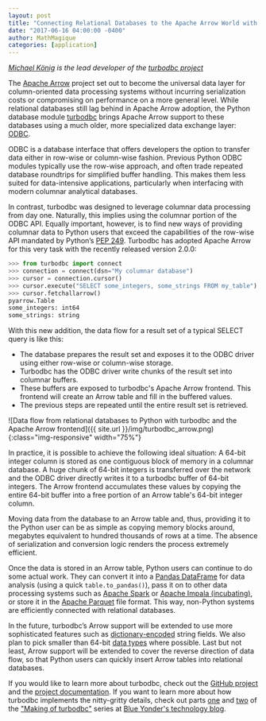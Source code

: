 ```yaml
---
layout: post
title: "Connecting Relational Databases to the Apache Arrow World with turbodbc"
date: "2017-06-16 04:00:00 -0400"
author: MathMagique
categories: [application]
---
```

<!--
{% comment %}
Licensed to the Apache Software Foundation (ASF) under one or more
contributor license agreements.  See the NOTICE file distributed with
this work for additional information regarding copyright ownership.
The ASF licenses this file to you under the Apache License, Version 2.0
(the "License"); you may not use this file except in compliance with
the License.  You may obtain a copy of the License at

http://www.apache.org/licenses/LICENSE-2.0

Unless required by applicable law or agreed to in writing, software
distributed under the License is distributed on an "AS IS" BASIS,
WITHOUT WARRANTIES OR CONDITIONS OF ANY KIND, either express or implied.
See the License for the specific language governing permissions and
limitations under the License.
{% endcomment %}
-->

*[Michael König][15] is the lead developer of the [turbodbc project][2]*

The [Apache Arrow][1] project set out to become the universal data layer for
column-oriented data processing systems without incurring serialization costs
or compromising on performance on a more general level. While relational
databases still lag behind in Apache Arrow adoption, the Python database module
[turbodbc][2] brings Apache Arrow support to these databases using a much
older, more specialized data exchange layer: [ODBC][3].

ODBC is a database interface that offers developers the option to transfer data
either in row-wise or column-wise fashion. Previous Python ODBC modules typically
use the row-wise approach, and often trade repeated database roundtrips for simplified
buffer handling. This makes them less suited for data-intensive applications,
particularly when interfacing with modern columnar analytical databases.

In contrast, turbodbc was designed to leverage columnar data processing from day
one. Naturally, this implies using the columnar portion of the ODBC API. Equally
important, however, is to find new ways of providing columnar data to Python users
that exceed the capabilities of the row-wise API mandated by Python’s [PEP 249][4].
Turbodbc has adopted Apache Arrow for this very task with the recently released
version 2.0.0:

```python
>>> from turbodbc import connect
>>> connection = connect(dsn="My columnar database")
>>> cursor = connection.cursor()
>>> cursor.execute("SELECT some_integers, some_strings FROM my_table")
>>> cursor.fetchallarrow()
pyarrow.Table
some_integers: int64
some_strings: string
```

With this new addition, the data flow for a result set of a typical SELECT query
is like this:
*   The database prepares the result set and exposes it to the ODBC driver using
    either row-wise or column-wise storage.
*   Turbodbc has the ODBC driver write chunks of the result set into columnar buffers.
*   These buffers are exposed to turbodbc's Apache Arrow frontend. This frontend
    will create an Arrow table and fill in the buffered values.
*   The previous steps are repeated until the entire result set is retrieved.

![Data flow from relational databases to Python with turbodbc and the Apache Arrow frontend]({{ site.url }}/img/turbodbc_arrow.png){:class="img-responsive" width="75%"}

In practice, it is possible to achieve the following ideal situation: A 64-bit integer
column is stored as one contiguous block of memory in a columnar database. A huge chunk
of 64-bit integers is transferred over the network and the ODBC driver directly writes
it to a turbodbc buffer of 64-bit integers. The Arrow frontend accumulates these values
by copying the entire 64-bit buffer into a free portion of an Arrow table's 64-bit
integer column.

Moving data from the database to an Arrow table and, thus, providing it to the Python
user can be as simple as copying memory blocks around, megabytes equivalent to hundred
thousands of rows at a time. The absence of serialization and conversion logic renders
the process extremely efficient.

Once the data is stored in an Arrow table, Python users can continue to do some
actual work. They can convert it into a [Pandas DataFrame][5] for data analysis
(using a quick `table.to_pandas()`), pass it on to other data processing
systems such as [Apache Spark][6] or [Apache Impala (incubating)][7], or store
it in the [Apache Parquet][8] file format. This way, non-Python systems are
efficiently connected with relational databases.

In the future, turbodbc’s Arrow support will be extended to use more
sophisticated features such as [dictionary-encoded][9] string fields. We also
plan to pick smaller than 64-bit [data types][10] where possible. Last but not
least, Arrow support will be extended to cover the reverse direction of data
flow, so that Python users can quickly insert Arrow tables into relational
databases.

If you would like to learn more about turbodbc, check out the [GitHub project][2] and the
[project documentation][11]. If you want to learn more about how turbodbc implements the
nitty-gritty details, check out parts [one][12] and [two][13] of the
["Making of turbodbc"][12] series at [Blue Yonder's technology blog][14].


[1]: https://arrow.apache.org/
[2]: https://github.com/blue-yonder/turbodbc
[3]: https://en.wikipedia.org/wiki/Open_Database_Connectivity
[4]: https://www.python.org/dev/peps/pep-0249/
[5]: https://arrow.apache.org/docs/python/pandas.html
[6]: http://spark.apache.org/
[7]: http://impala.apache.org/
[8]: http://parquet.apache.org/
[9]: https://arrow.apache.org/docs/memory_layout.html#dictionary-encoding
[10]: https://arrow.apache.org/docs/metadata.html#integers
[11]: http://turbodbc.readthedocs.io/
[12]: https://tech.blue-yonder.com/making-of-turbodbc-part-1-wrestling-with-the-side-effects-of-a-c-api/
[13]: https://tech.blue-yonder.com/making-of-turbodbc-part-2-c-to-python/
[14]: https://tech.blue-yonder.com/
[15]: https://github.com/mathmagique